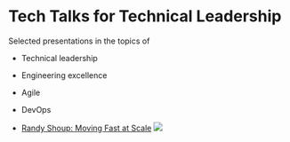 # Tech Talks for Technical Leadership


Selected presentations in the topics of

* Technical leadership
* Engineering excellence
* Agile
* DevOps


* [Randy Shoup: Moving Fast at Scale](moving-fast-at-scale) ![](assets/img/s/moving-fast-at-scale.jpeg)

